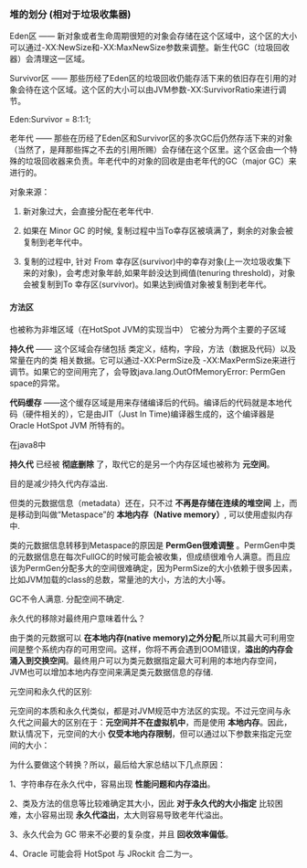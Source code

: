 ### 堆的划分 (相对于垃圾收集器)

Eden区 —— 新对象或者生命周期很短的对象会存储在这个区域中，这个区的大小可以通过-XX:NewSize和-XX:MaxNewSize参数来调整。新生代GC（垃圾回收器）会清理这一区域。

Survivor区 —— 那些历经了Eden区的垃圾回收仍能存活下来的依旧存在引用的对象会待在这个区域。这个区的大小可以由JVM参数-XX:SurvivorRatio来进行调节。

Eden:Survivor = 8:1:1;

老年代 —— 那些在历经了Eden区和Survivor区的多次GC后仍然存活下来的对象（当然了，是拜那些挥之不去的引用所赐）会存储在这个区里。这个区会由一个特殊的垃圾回收器来负责。年老代中的对象的回收是由老年代的GC（major GC）来进行的。

对象来源：

1. 新对象过大，会直接分配在老年代中.

2. 如果在 Minor GC 的时候, 复制过程中当To幸存区被填满了，剩余的对象会被复制到老年代中。

3. 复制的过程中, 针对 From 幸存区(survivor)中的幸存对象(上一次垃圾收集下来的对象)，会考虑对象年龄,如果年龄没达到阀值(tenuring threshold)，对象会被复制到To 幸存区(survivor)。如果达到阀值对象被复制到老年代。


#### 方法区

也被称为非堆区域（在HotSpot JVM的实现当中）
它被分为两个主要的子区域

**持久代** —— 这个区域会存储包括 类定义，结构，字段，方法（数据及代码）以及常量在内的类 相关数据。它可以通过-XX:PermSize及 -XX:MaxPermSize来进行调节。如果它的空间用完了，会导致java.lang.OutOfMemoryError: PermGen space的异常。

**代码缓存** ——这个缓存区域是用来存储编译后的代码。编译后的代码就是本地代码（硬件相关的），它是由JIT（Just In Time)编译器生成的，这个编译器是 Oracle HotSpot JVM 所特有的。

在java8中

**持久代** 已经被 **彻底删除** 了，取代它的是另一个内存区域也被称为 **元空间**。

目的是减少持久代内存溢出.

但类的元数据信息（metadata）还在，只不过 **不再是存储在连续的堆空间** 上，而是移动到叫做“Metaspace”的 **本地内存（Native memory）**, 可以使用虚拟内存中.

类的元数据信息转移到Metaspace的原因是 **PermGen很难调整** 。PermGen中类的元数据信息在每次FullGC的时候可能会被收集，但成绩很难令人满意。而且应该为PermGen分配多大的空间很难确定，因为PermSize的大小依赖于很多因素，比如JVM加载的class的总数，常量池的大小，方法的大小等。

GC不令人满意. 分配空间不确定.

[](http://blog.csdn.net/zhushuai1221/article/details/52122880)

永久代的移除对最终用户意味着什么？

由于类的元数据可以 **在本地内存(native memory)之外分配**,所以其最大可利用空间是整个系统内存的可用空间。这样，你将不再会遇到OOM错误，**溢出的内存会涌入到交换空间**。最终用户可以为类元数据指定最大可利用的本地内存空间，JVM也可以增加本地内存空间来满足类元数据信息的存储.

元空间和永久代的区别:

元空间的本质和永久代类似，都是对JVM规范中方法区的实现。不过元空间与永久代之间最大的区别在于：**元空间并不在虚拟机中**，而是使用 **本地内存**。因此，默认情况下，元空间的大小 **仅受本地内存限制**，但可以通过以下参数来指定元空间的大小：

为什么要做这个转换？所以，最后给大家总结以下几点原因：

1、字符串存在永久代中，容易出现 **性能问题和内存溢出**。

2、类及方法的信息等比较难确定其大小，因此 **对于永久代的大小指定** 比较困难，太小容易出现 **永久代溢出**，太大则容易导致老年代溢出。

3、永久代会为 GC 带来不必要的复杂度，并且 **回收效率偏低**。

4、Oracle 可能会将 HotSpot 与 JRockit 合二为一。
